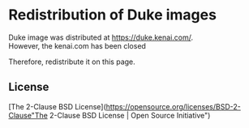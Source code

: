 # Redistribution of Duke images

Duke image was distributed at https://duke.kenai.com/.  
However, the kenai.com has been closed

Therefore, redistribute it on this page.

## License

[The 2-Clause BSD License](https://opensource.org/licenses/BSD-2-Clause"The 2-Clause BSD License | Open Source Initiative")
